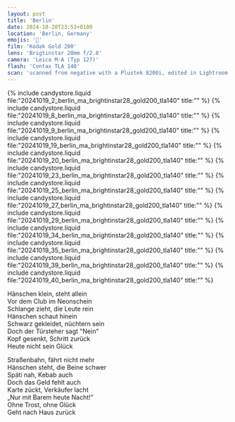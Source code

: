 ```yaml
---
layout: post
title: 'Berlin'
date: 2024-10-20T23:53+0100
location: 'Berlin, Germany'
emojis: '🔞'
film: 'Kodak Gold 200'
lens: 'Brigtinstar 28mm f/2.8'
camera: 'Leica M-A (Typ 127)'
flash: 'Contax TLA 140'
scan: 'scanned from negative with a Plustek 8200i, edited in Lightroom'
---
```


{% include candystore.liquid file:"20241019_2_berlin_ma_brightinstar28_gold200_tla140" title:"" %}
{% include candystore.liquid file:"20241019_8_berlin_ma_brightinstar28_gold200_tla140" title:"" %}
{% include candystore.liquid file:"20241019_9_berlin_ma_brightinstar28_gold200_tla140" title:"" %}
{% include candystore.liquid file:"20241019_19_berlin_ma_brightinstar28_gold200_tla140" title:"" %}
{% include candystore.liquid file:"20241019_20_berlin_ma_brightinstar28_gold200_tla140" title:"" %}
{% include candystore.liquid file:"20241019_23_berlin_ma_brightinstar28_gold200_tla140" title:"" %}
{% include candystore.liquid file:"20241019_25_berlin_ma_brightinstar28_gold200_tla140" title:"" %}
{% include candystore.liquid file:"20241019_27_berlin_ma_brightinstar28_gold200_tla140" title:"" %}
{% include candystore.liquid file:"20241019_29_berlin_ma_brightinstar28_gold200_tla140" title:"" %}
{% include candystore.liquid file:"20241019_34_berlin_ma_brightinstar28_gold200_tla140" title:"" %}
{% include candystore.liquid file:"20241019_35_berlin_ma_brightinstar28_gold200_tla140" title:"" %}
{% include candystore.liquid file:"20241019_39_berlin_ma_brightinstar28_gold200_tla140" title:"" %}
{% include candystore.liquid file:"20241019_40_berlin_ma_brightinstar28_gold200_tla140" title:"" %}

<p>Hänschen klein, steht allein<br />
Vor dem Club im Neonschein<br />
Schlange zieht, die Leute rein<br />
Hänschen schaut hinein<br />
Schwarz gekleidet, nüchtern sein<br />
Doch der Türsteher sagt "Nein"<br />
Kopf gesenkt, Schritt zurück<br />
Heute nicht sein Glück</p>

<p>Straßenbahn, fährt nicht mehr<br />
Hänschen steht, die Beine schwer<br />
Späti nah, Kebab auch<br />
Doch das Geld fehlt auch<br />
Karte zückt, Verkäufer lacht<br />
„Nur mit Barem heute Nacht!“<br />
Ohne Trost, ohne Glück<br />
Geht nach Haus zurück</p>
